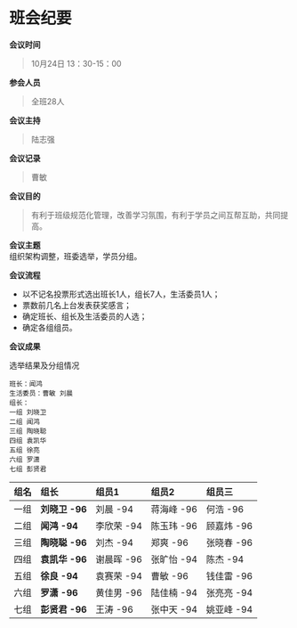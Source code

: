 # 班会纪要

**会议时间**

> 10月24日 13：30-15：00

**参会人员**

> 全班28人

**会议主持**

> 陆志强

**会议记录**

> 曹敏

**会议目的**

> 有利于班级规范化管理，改善学习氛围，有利于学员之间互帮互助，共同提高。

**会议主题**  
组织架构调整，班委选举，学员分组。

**会议流程**

* 以不记名投票形式选出班长1人，组长7人，生活委员1人；
* 票数前几名上台发表获奖感言；
* 确定班长、组长及生活委员的人选；
* 确定各组组员。

**会议成果**

选举结果及分组情况

```
班长：闻鸿 
生活委员：曹敏 刘晨
组长：
一组 刘晓卫
二组 闻鸿
三组 陶晓聪
四组 袁凯华
五组 徐亮
六组 罗潇
七组 彭贤君
```

| **组名** | **组长** | **组员1** | **组员2** | **组员三** |
| :--- | :--- | :--- | :--- | :--- |
| 一组 | **刘晓卫 -96** | 刘晨 -94 | 蒋海峰 -96 | 何浩 -96 |
| 二组 | **闻鸿 -94** | 李欣荣 -94 | 陈玉玮 -96 | 顾嘉炜 -96 |
| 三组 | **陶晓聪 -96** | 刘杰 -94 | 郑爽 -96 | 张晓春 -96 |
| 四组 | **袁凯华 -96** | 谢晨晖 -96 | 张旷怡 -94 | 陈杰 -94 |
| 五组 | **徐良 -94** | 袁赛荣 -94 | 曹敏 -96 | 钱佳雷 -96 |
| 六组 | **罗潇 -96** | 黄佳男 -96 | 陆佳楠 -94 | 张亮亮 -94 |
| 七组 | **彭贤君 -96** | 王涛 -96 | 张中天 -94 | 姚亚峰 -94 |



